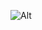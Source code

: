 ![Alt](https://repobeats.axiom.co/api/embed/8e1fac03bf842e9c0fd616d8492324e09b46a153.svg "Repobeats analytics image")
